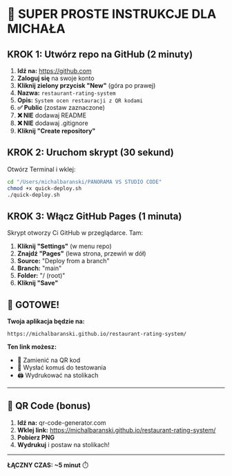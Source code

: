 # 🚀 SUPER PROSTE INSTRUKCJE DLA MICHAŁA

## KROK 1: Utwórz repo na GitHub (2 minuty) 

1. **Idź na:** https://github.com
2. **Zaloguj się** na swoje konto
3. **Kliknij zielony przycisk "New"** (góra po prawej)
4. **Nazwa:** `restaurant-rating-system`
5. **Opis:** `System ocen restauracji z QR kodami`
6. **✅ Public** (zostaw zaznaczone)
7. **❌ NIE** dodawaj README
8. **❌ NIE** dodawaj .gitignore  
9. **Kliknij "Create repository"**

## KROK 2: Uruchom skrypt (30 sekund)

Otwórz Terminal i wklej:

```bash
cd "/Users/michalbaranski/PANORAMA VS STUDIO CODE"
chmod +x quick-deploy.sh
./quick-deploy.sh
```

## KROK 3: Włącz GitHub Pages (1 minuta)

Skrypt otworzy Ci GitHub w przeglądarce. Tam:

1. **Kliknij "Settings"** (w menu repo)
2. **Znajdź "Pages"** (lewa strona, przewiń w dół)
3. **Source:** "Deploy from a branch"
4. **Branch:** "main"  
5. **Folder:** "/ (root)"
6. **Kliknij "Save"**

## 🎉 GOTOWE!

**Twoja aplikacja będzie na:**
```
https://michalbaranski.github.io/restaurant-rating-system/
```

**Ten link możesz:**
- 📱 Zamienić na QR kod
- 📧 Wysłać komuś do testowania
- 🖨️ Wydrukować na stolikach

---

## 📱 QR Code (bonus)

1. **Idź na:** qr-code-generator.com
2. **Wklej link:** https://michalbaranski.github.io/restaurant-rating-system/
3. **Pobierz PNG**
4. **Wydrukuj** i postaw na stolikach!

---

**ŁĄCZNY CZAS: ~5 minut** ⏱️